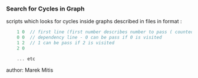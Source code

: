 ### Search for Cycles in Graph

scripts which looks for cycles inside graphs described in files in format :

```javascript
    1 0  // first line (first number describes number to pass ( counted from 0 ) second - number of dependencies )
    0 0  // dependency line - 0 can be pass if 0 is visited
    1 2  // 1 can be pass if 2 is visited
    2 0

    ... etc
```

author: Marek Mitis